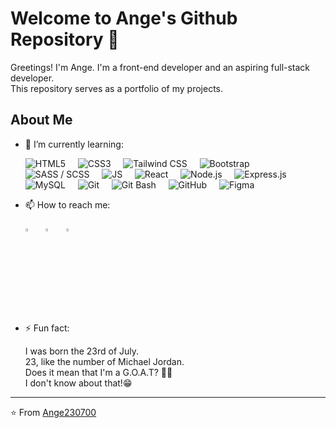 # Welcome to Ange's Github Repository 👋

Greetings! I'm Ange. I'm a front-end developer and an aspiring full-stack developer.\
This repository serves as a portfolio of my projects.

## About Me

- 🌱 I’m currently learning:

  ![HTML5](https://img.shields.io/badge/HTML5-282C34?logo=html5&logoColor=E34F26)
  &nbsp;&nbsp;&nbsp;
  ![CSS3](https://img.shields.io/badge/CSS3-282C34?logo=css3&logoColor=1572B6)
  &nbsp;&nbsp;&nbsp;
  ![Tailwind CSS](https://img.shields.io/badge/Tailwind%20CSS-282C34?logo=tailwind-css&logoColor=38B2AC)
  &nbsp;&nbsp;&nbsp;
  ![Bootstrap](https://img.shields.io/badge/Bootstrap-282C34?logo=bootstrap&logoColor=563D7C)
  &nbsp;&nbsp;&nbsp;
  ![SASS / SCSS](https://img.shields.io/badge/SCSS-282C34?logo=sass&logoColor=CC6699)
  &nbsp;&nbsp;&nbsp;
  ![JS](https://img.shields.io/badge/JavaScript-282C34?logo=javascript&logoColor=F7DF1E)
  &nbsp;&nbsp;&nbsp;
  ![React](https://img.shields.io/badge/React-282C34?logo=react&logoColor=61DAFB)
  &nbsp;&nbsp;&nbsp;
  ![Node.js](https://img.shields.io/badge/Node.js-282C34?logo=node.js&logoColor=339933)
  &nbsp;&nbsp;&nbsp;
  ![Express.js](https://img.shields.io/badge/Express.js-282C34?logo=express&logoColor=white)
  &nbsp;&nbsp;&nbsp;
  ![MySQL](https://img.shields.io/badge/MySQL-282C34?logo=mysql&logoColor=white)
  &nbsp;&nbsp;&nbsp;
  ![Git](https://img.shields.io/badge/Git-282C34?logo=git&logoColor=F05032)
  &nbsp;&nbsp;&nbsp;
  ![Git Bash](https://img.shields.io/badge/Git%20Bash-282C34?logo=git&logoColor=F05032)
  &nbsp;&nbsp;&nbsp;
  ![GitHub](https://img.shields.io/badge/GitHub-282C34?logo=github&logoColor=white)
  &nbsp;&nbsp;&nbsp;
  ![Figma](https://img.shields.io/badge/Figma-282C34?logo=figma&logoColor=F24E1E)
  &nbsp;&nbsp;&nbsp;

- 📫 How to reach me:

  [<img src="https://img.icons8.com/color/48/000000/linkedin.png" width="3.5%"/>](https://www.linkedin.com/in/ange-kouakou-4b683b194)&nbsp;&nbsp;&nbsp;
  [<img src="https://img.icons8.com/color/48/000000/twitter.png" width="3.5%"/>](https://twitter.com/AngeEricStepha1)&nbsp;&nbsp;&nbsp;
  [<img src="https://img.icons8.com/color/gmail" width="3.5%"/>](mailto:kouakouangeericstephane@gmail.com)

- ⚡ Fun fact:

  I was born the 23rd of July.\
   23, like the number of Michael Jordan.\
   Does it mean that I'm a G.O.A.T? 🐐😏\
   I don't know about that!😁

---

⭐ From [Ange230700](https://github.com/Ange230700)

<!--
Here are some ideas to get you started:

- 🔭 I’m currently working on ...
- 👯 I’m looking to collaborate on ...
- 🤔 I’m looking for help with ...
-->
